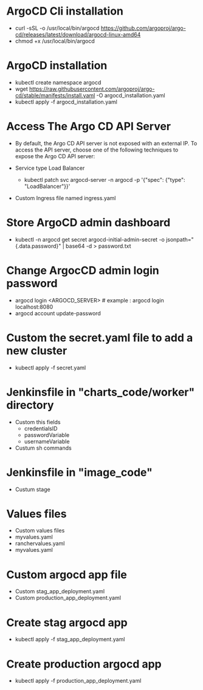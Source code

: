 
# ArgoCD Cli installation 

 - curl -sSL -o /usr/local/bin/argocd https://github.com/argoproj/argo-cd/releases/latest/download/argocd-linux-amd64
 - chmod +x /usr/local/bin/argocd

# ArgoCD installation 

 - kubectl create namespace argocd
 - wget https://raw.githubusercontent.com/argoproj/argo-cd/stable/manifests/install.yaml -O argocd_installation.yaml
 - kubectl apply -f argocd_installation.yaml

# Access The Argo CD API Server
 - By default, the Argo CD API server is not exposed with an external IP. To access the API server, choose one of the following techniques to expose the Argo CD API server:
  
  - Service type Load Balancer
    - kubectl patch svc argocd-server -n argocd -p '{"spec": {"type": "LoadBalancer"}}'

  - Custom Ingress file named ingress.yaml

# Store ArgoCD admin dashboard 

 - kubectl -n argocd get secret argocd-initial-admin-secret -o jsonpath="{.data.password}" | base64 -d >  password.txt

# Change ArgocCD admin login password

 - argocd login <ARGOCD_SERVER> # example : argocd login localhost:8080 
 - argocd account update-password


# Custom the secret.yaml file to add a new cluster

 - kubectl apply -f secret.yaml

# Jenkinsfile in "charts_code/worker" directory

 - Custom this fields
   - credentialsID
   - passwordVariable
   - usernameVariable
 - Custum sh commands

# Jenkinsfile in "image_code"

 - Custum stage


# Values files

 - Custom values files
  - myvalues.yaml
  - ranchervalues.yaml
  - myvalues.yaml

# Custom argocd app file

 - Custom stag_app_deployment.yaml
 - Custom production_app_deployment.yaml

# Create stag argocd app

 - kubectl apply -f stag_app_deployment.yaml

# Create production argocd app

 - kubectl apply -f production_app_deployment.yaml